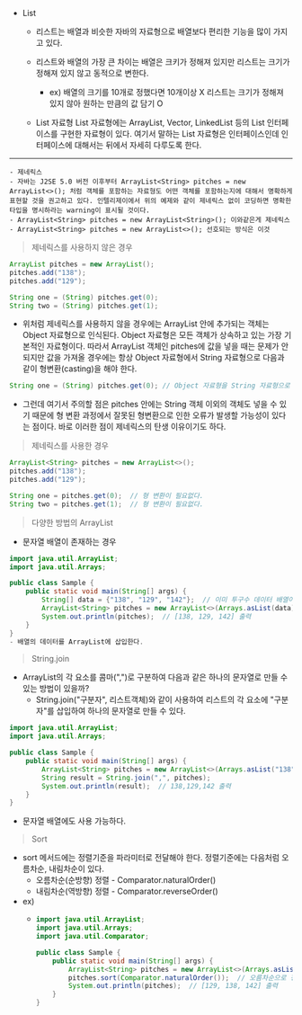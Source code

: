 - List
	- 리스트는 배열과 비슷한 자바의 자료형으로 배열보다 편리한 기능을 많이 가지고 있다.
	- 리스트와 배열의 가장 큰 차이는 배열은 크키가 정해져 있지만 리스트는 크기가 정해져 있지 않고 동적으로 변한다.
		- ex) 배열의 크기를 10개로 정했다면 10개이상 X 리스트는 크기가 정해져 있지 않아 원하는 만큼의 값 담기 O

    - List 자료형
    List 자료형에는 ArrayList, Vector, LinkedList 등의 List 인터페이스를 구현한 자료형이 있다. 여기서 말하는 List 자료형은      인터페이스인데 인터페이스에 대해서는 뒤에서 자세히 다루도록 한다.

-----------------
    - 제네릭스
	- 자바는 J2SE 5.0 버전 이후부터 ArrayList<String> pitches = new ArrayList<>(); 처럼 객체를 포함하는 자료형도 어떤 객체를 포함하는지에 대해서 명확하게 표현할 것을 권고하고 있다. 인텔리제이에서 위의 예제와 같이 제네릭스 없이 코딩하면 명확한 타입을 명시하라는 warning이 표시될 것이다.
	- ArrayList<String> pitches = new ArrayList<String>(); 이와같은게 제네릭스
	- ArrayList<String> pitches = new ArrayList<>(); 선호되는 방식은 이것


> 제네릭스를 사용하지 않은 경우

```java
ArrayList pitches = new ArrayList();
pitches.add("138");
pitches.add("129");

String one = (String) pitches.get(0);
String two = (String) pitches.get(1);
```

- 위처럼 제네릭스를 사용하지 않을 경우에는 ArrayList 안에 추가되는 객체는 Object 자료형으로 인식된다. Object 자료형은 모든 객체가 상속하고 있는 가장 기본적인 자료형이다. 따라서 ArrayList 객체인 pitches에 값을 넣을 때는 문제가 안되지만 값을 가져올 경우에는 항상 Object 자료형에서 String 자료형으로 다음과 같이 형변환(casting)을 해야 한다.
```java
String one = (String) pitches.get(0); // Object 자료형을 String 자료형으로 캐스팅한다.
```
- 그런데 여기서 주의할 점은 pitches 안에는 String 객체 이외의 객체도 넣을 수 있기 때문에 형 변환 과정에서 잘못된 형변환으로 인한 오류가 발생할 가능성이 있다는 점이다. 바로 이러한 점이 제네릭스의 탄생 이유이기도 하다.

> 제네릭스를 사용한 경우

```java
ArrayList<String> pitches = new ArrayList<>();
pitches.add("138");
pitches.add("129");

String one = pitches.get(0);  // 형 변환이 필요없다.
String two = pitches.get(1);  // 형 변환이 필요없다.
```

> 다양한 방법의 ArrayList

- 문자열 배열이 존재하는 경우
```java
import java.util.ArrayList;
import java.util.Arrays;

public class Sample {
    public static void main(String[] args) {
        String[] data = {"138", "129", "142"};  // 이미 투구수 데이터 배열이 있다.
        ArrayList<String> pitches = new ArrayList<>(Arrays.asList(data));
        System.out.println(pitches);  // [138, 129, 142] 출력
    }
}
- 배열의 데이터를 ArrayList에 삽입한다.
```

> String.join

- ArrayList의 각 요소를 콤마(",")로 구분하여 다음과 같은 하나의 문자열로 만들 수 있는 방법이 있을까?
	- String.join("구분자", 리스트객체)와 같이 사용하여 리스트의 각 요소에 "구분자"를 삽입하여 하나의 문자열로 만들 수 있다.

```java
import java.util.ArrayList;
import java.util.Arrays;

public class Sample {
    public static void main(String[] args) {
        ArrayList<String> pitches = new ArrayList<>(Arrays.asList("138", "129", "142"));
        String result = String.join(",", pitches);
        System.out.println(result);  // 138,129,142 출력
    }
}
```
- 문자열 배열에도 사용 가능하다.

> Sort
- sort 메서드에는 정렬기준을 파라미터로 전달해야 한다. 정렬기준에는 다음처럼 오름차순, 내림차순이 있다.
	- 오름차순(순방향) 정렬 - Comparator.naturalOrder()
	- 내림차순(역방향) 정렬 - Comparator.reverseOrder()
- ex)
  - ```java
    import java.util.ArrayList;
	import java.util.Arrays;
	import java.util.Comparator;
	
	public class Sample {
	    public static void main(String[] args) {
	        ArrayList<String> pitches = new ArrayList<>(Arrays.asList("138", "129", "142"));
	        pitches.sort(Comparator.naturalOrder());  // 오름차순으로 정렬
	        System.out.println(pitches);  // [129, 138, 142] 출력
	    }
	}
 ```
